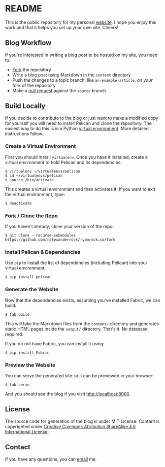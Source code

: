 # README

This is the public repository for my personal [website](http://www.ryanrock.co). I hope you enjoy this work and that it helps you set up your own site. Cheers!

## Blog Workflow

If you're interested in writing a blog post to be hosted on my site, you need to:

- [Fork](https://github.com/ralexanderrock/ryanrock.co//fork) the repository
- Write a blog post using Markdown in the `content` directory
- Push the changes to a topic branch, like `an-example-article`, on *your* fork of the repository
- Make a [pull request](https://help.github.com/articles/using-pull-requests/) against the `source` branch

## Build Locally

If you decide to contribute to the blog or just want to make a modified copy for yourself you will need to install Pelican and clone the repository. The easiest way to do this is in a Python [virtual environment](http://docs.python-guide.org/en/latest/dev/virtualenvs/). More detailed instructions follow.

### Create a Virtual Environment

First you should install `virtualenv`. Once you have it installed, create a virtual environment to hold Pelican and its dependencies:

    $ virtualenv ~/virtualenvs/pelican
    $ cd ~/virtualenvs/pelican
    $ source /bin/activate

This creates a virtual environment and then activates it. If you want to exit the virtual environment, type:

    $ deactivate

### Fork / Clone the Repo

If you haven't already, clone your version of the repo:

    $ git clone --recurse-submodules https://github.com/ralexanderrock/ryanrock.co/fork

### Install Pelican & Dependancies

Use `pip` to install the list of dependencies (including Pelican) into your virtual environment:

    $ pip install pelican

### Generate the Website

Now that the dependencies exists, assuming you've installed Fabric, we can build:

    $ fab build

This will take the Markdown files from the `content/` directory and generates static HTML pages inside the `output/` directory. That's it. No database required.

If you do not have Fabric, you can install it using:

    $ pip install Fabric

### Preview the Website

You can serve the generated site so it can be previewed in your browser:

    $ fab serve

And you should see the blog if you visit [http://localhost:8000](http://localhost:8000).

## License
The source code for generation of the blog is under MIT License. Content is copyrighted under [Creative Commons Attribution ShareAlike 4.0 International License](http://creativecommons.org/licenses/by-sa/4.0/).

## Contact

If you have any questions, you can [email](mailto:r@ryanrock.co) me.
